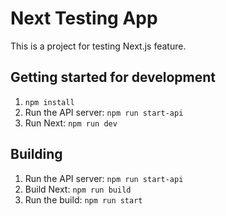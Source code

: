 # Next Testing App
This is a project for testing Next.js feature.

## Getting started for development
1. `npm install`
2. Run the API server: `npm run start-api`
3. Run Next: `npm run dev`

## Building
1. Run the API server: `npm run start-api`
1. Build Next: `npm run build`
1. Run the build: `npm run start`